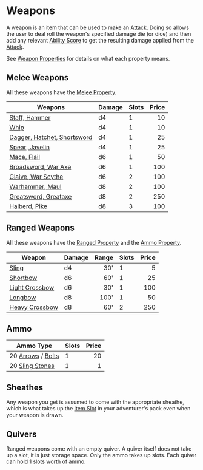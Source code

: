 # Weapons

A weapon is an item that can be used to make an [Attack](../../Game%20Procedures/Attack.md). Doing so allows the user to deal roll the weapon's specified damage die (or dice) and then add any relevant [Ability Score](../../Player%20Characters/Chosen%20Statistics/Ability%20Scores.md) to get the resulting damage applied from the [Attack](../../Game%20Procedures/Attack.md).

See [Weapon Properties](Individual%20Item%20Cards/Weapons/Weapon%20Properties/Large%20X%20Property.md) for details on what each property means.
## Melee Weapons

All these weapons have the [Melee Property](Individual%20Item%20Cards/Weapons/Weapon%20Properties/Melee%20Property.md).

| Weapons                                                                                          | Damage | Slots | Price |
| ------------------------------------------------------------------------------------------------ | ------ | ----- | ----: |
| [Staff, Hammer](Individual%20Item%20Cards/Weapons/Melee%20Weapons/Small%20Blunt%20Weapon.md)                | d4     | 1     |    10 |
| [Whip](Individual%20Item%20Cards/Weapons/Melee%20Weapons/Whip.md)                                       | d4     | 1     |    10 |
| [Dagger, Hatchet, Shortsword](Individual%20Item%20Cards/Weapons/Melee%20Weapons/Small%20Bladed%20Weapon.md) | d4     | 1     |    25 |
| [Spear, Javelin](Individual%20Item%20Cards/Weapons/Melee%20Weapons/Small%20Polearm.md)                    | d4     | 1     |    25 |
| [Mace, Flail](Individual%20Item%20Cards/Weapons/Melee%20Weapons/Medium%20Blunt%20Weapon.md)                 | d6     | 1     |    50 |
| [Broadsword, War Axe](Individual%20Item%20Cards/Weapons/Melee%20Weapons/Medium%20Bladed%20Weapon.md)        | d6     | 1     |   100 |
| [Glaive, War Scythe](Individual%20Item%20Cards/Weapons/Melee%20Weapons/Medium%20Polearm.md)               | d6     | 2     |   100 |
| [Warhammer, Maul](Individual%20Item%20Cards/Weapons/Melee%20Weapons/Large%20Blunt%20Weapon.md)              | d8     | 2     |   100 |
| [Greatsword, Greataxe](Individual%20Item%20Cards/Weapons/Melee%20Weapons/Large%20Bladed%20Weapon.md)        | d8     | 2     |   250 |
| [Halberd, Pike](Individual%20Item%20Cards/Weapons/Melee%20Weapons/Large%20Polearm.md)                     | d8     | 3     |   100 |
## Ranged Weapons

All these weapons have the [Ranged Property](Individual%20Item%20Cards/Weapons/Weapon%20Properties/Ranged%20Property.md) and the [Ammo Property](Individual%20Item%20Cards/Weapons/Weapon%20Properties/Ammo%20Property.md).

| Weapon                                                                                   | Damage | Range | Slots | Price |
| ---------------------------------------------------------------------------------------- | ------ | ----: | ----- | ----: |
| [Sling](Individual%20Item%20Cards/Weapons/Ranged%20Weapons/Sling.md)                     | d4     |   30' | 1     |     5 |
| [Shortbow](Individual%20Item%20Cards/Weapons/Ranged%20Weapons/Shortbow.md)               | d6     |   60' | 1     |    25 |
| [Light Crossbow](Individual%20Item%20Cards/Weapons/Ranged%20Weapons/Light%20Crossbow.md) | d6     |   30' | 1     |   100 |
| [Longbow](Individual%20Item%20Cards/Weapons/Ranged%20Weapons/Longbow.md)                 | d8     |  100' | 1     |    50 |
| [Heavy Crossbow](Individual%20Item%20Cards/Weapons/Ranged%20Weapons/Heavy%20Crossbow.md) | d8     |   60' | 2     |   250 |
## Ammo

| Ammo Type                                                                                                    | Slots | Price |
| ------------------------------------------------------------------------------------------------------------ | ----- | ----: |
| 20 [Arrows](Individual%20Item%20Cards/Weapons/Ammo/Arrow.md) / [Bolts](Individual%20Item%20Cards/Weapons/Ammo/Bolt.md) | 1     |    20 |
| 20 [Sling Stones](Individual%20Item%20Cards/Weapons/Ammo/Sling%20Stone.md)                                          | 1     |     1 |
## Sheathes
Any weapon you get is assumed to come with the appropriate sheathe, which is what takes up the [Item Slot](../../Player%20Characters/Derived%20Statistics/Item%20Slots.md) in your adventurer's pack even when your weapon is drawn.

## Quivers
Ranged weapons come with an empty quiver. A quiver itself does not take up a slot, it is just storage space. Only the ammo takes up slots. Each quiver can hold 1 slots worth of ammo.